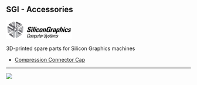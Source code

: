 ## SGI - Accessories

<img src="https://github.com/flexion-unity/SGI-3DPrint/raw/main/img/SGI-Logo.png" width="180">

3D-printed spare parts for Silicon Graphics machines

- [Compression Connector Cap](comp-cap/)


<hr><img src="https://www.flexion.ch/cdn/img/flexion.svg" width="120">